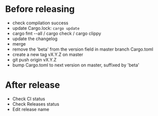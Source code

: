 # Before releasing

 - check compilation success
 - update Cargo.lock: `cargo update`
 - cargo fmt --all / cargo check / cargo clippy
 - update the changelog
 - merge
 - remove the 'beta' from the version field in master branch Cargo.toml
 - create a new tag vX.Y.Z on master
 - git push origin vX.Y.Z
 - bump Cargo.toml to next version on master, suffixed by 'beta'

# After release

 - Check CI status
 - Check Releases status
 - Edit release name
